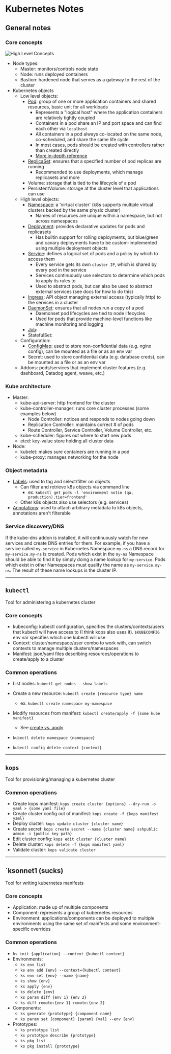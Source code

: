 # Kubernetes Notes

## General notes

### Core concepts

![High Level
Concepts](https://github.com/leoyu037/cheatsheets/blob/master/kubernetes/.resources/kubernetes-high-level-concepts.png)

- Node types:
    - Master: monitors/controls node state
    - Node: runs deployed containers
    - Bastion: hardened node that serves as a gateway to the rest of the cluster
- Kubernetes objects
    - Low level objects:
        - [Pod](https://kubernetes.io/docs/tutorials/kubernetes-basics/explore/explore-intro/):
          group of one or more application containers and shared resources,
          basic unit for all workloads
            - Represents a "logical host" where the application containers are
              relatively tightly coupled
            - Containers in a pod share an IP and port space and can find each
              other via `localhost`
            - All containers in a pod always co-located on the same node,
              co-scheduled, and share the same life cycle
            - In most cases, pods should be created with controllers rather than
              created directly
            - [More in-depth reference](https://kubernetes.io/docs/concepts/workloads/pods/pod/)
        - [ReplicaSet](https://kubernetes.io/docs/concepts/workloads/controllers/replicaset/):
          ensures that a specified number of pod replicas are running
            - Recommended to use deployments, which manage replicasets and more
        - Volume: storage that is tied to the lifecycle of a pod
        - PersistentVolume: storage at the cluster level that applications can
          use
    - High level objects:
        - [Namespace](https://kubernetes.io/docs/concepts/overview/working-with-objects/namespaces/):
          a 'virtual cluster' (k8s supports multiple virtual clusters backed by the
          same physic cluster)
            - Names of resources are unique within a namespace, but not across
              namespaces
        - [Deployment](https://kubernetes.io/docs/concepts/workloads/controllers/deployment/):
          provides declarative updates for pods and replicasets
            - Has builtin support for rolling deployments, but blue/green and
              canary deployments have to be custom-implemented using multiple
              deployment objects
        - [Service](https://kubernetes.io/docs/concepts/services-networking/service/):
          defines a logical set of pods and a policy by which to access them
            - Every service gets its own `cluster IP`, which is shared by every
              pod in the service
            - Services continuously use selectors to determine which pods to
              apply its rules to
            - Used to abstract pods, but can also be used to abstract external
              services (see docs for how to do this)
        - [Ingress](https://kubernetes.io/docs/concepts/services-networking/ingress/):
          API object managing external access (typically http) to the services in a
          cluster
        - [DaemonSet](https://kubernetes.io/docs/concepts/workloads/controllers/daemonset/):
          ensures that all nodes run a copy of a pod
            - Daemonset pod lifecycles are tied to node lifecycles
            - Used for pods that provide machine-level functions like machine
              monitoring and logging
        - [Job](https://kubernetes.io/docs/concepts/workloads/controllers/jobs-run-to-completion/):
        - StatefulSet:
    - Configuration:
        - [ConfigMap](https://github.com/leoyu037/cheatsheets/blob/master/kubernetes/configmap.md): used to store non-confidential data (e.g. nginx config), can
          be mounted as a file or as an env var
        - Secret: used to store confidential data (e.g. database creds), can be
          mounted as a file or as an env var
    - Addons: pods/services that implement cluster features (e.g. dashboard, Datadog agent, weave, etc.)

### Kube architecture

- Master:
    - kube-api-server: http frontend for the cluster
    - kube-controller-manager: runs core cluster processes (some examples below)
        - Node Controller: notices and responds to nodes going down
        - Replication Controller: maintains correct # of pods
        - Route Controller, Service Controller, Volume Controller, etc.
    - kube-scheduler: figures out where to start new pods
    - etcd: key-value store holding all cluster data
- Node:
    - kubelet: makes sure containers are running in a pod
    - kube-proxy: manages networking for the node

### Object metadata

- [Labels](https://kubernetes.io/docs/concepts/overview/working-with-objects/labels/):
  used to tag and select/filter on objects
    - Can filter and retrieve k8s objects via command line
        - ex. `kubectl get pods -l 'environment notin (qa, production),tier=frontend'`
    - Other k8s objects also use selectors (e.g. services)
- [Annotations](https://kubernetes.io/docs/concepts/overview/working-with-objects/annotations/):
  used to attach arbitrary metadata to k8s objects, annotations aren't
  filterable

### Service discovery/DNS

If the kube-dns addon is installed, it will continuously watch for new services
and create DNS entries for them. For example, if you have a service called
`my-service` in Kubernetes Namespace `my-ns` a DNS record for
`my-service.my-ns` is created. Pods which exist in the `my-ns` Namespace should
be able to find it by simply doing a name lookup for `my-service`. Pods which
exist in other Namespaces must qualify the name as `my-service.my-ns`. The
result of these name lookups is the cluster IP.

--------------------------------------------------------------------------------

## `kubectl`

Tool for administering a kubernetes cluster

### Core concepts

- kubeconfig: kubectl configuration, specifies the clusters/contexts/users that
  kubectl will have access to (I think kops also uses it). `$KUBECONFIG` env
  var specifies which one kubectl will use
- Context: cluster/namespace/user combo to work with, can switch contexts to
  manage multiple clusters/namespaces
- Manifest: json/yaml files describing resources/operations to create/apply to
  a cluster

### Common operations

- List nodes: `kubectl get nodes --show-labels`
- Create a new resource: `kubectl create {resource type} name`
    - ex. `kubectl create namespace my-namespace`
- Modify resources from manifest: `kubectl create/apply -f {some kube manifest}`
    - See [create vs. apply](https://kubernetes.io/docs/concepts/overview/object-management-kubectl/overview/)

- `kubectl delete namespace {namespace}`
- `kubectl config delete-context {context}`

--------------------------------------------------------------------------------

## `kops`

Tool for provisioning/managing a kubernetes cluster

### Common operations

- Create kops manifest: `kops create cluster {options} --dry-run -o yaml > {some yaml file}`
- Create cluster config out of manifest: `kops create -f {kops manifest yaml}`
- Deploy cluster: `kops update cluster {cluster name}`
- Create secret: `kops create secret --name {cluster name} sshpublic admin -i {public key path}`
- Edit cluster config: `kops edit cluster {cluster name}`
- Delete cluster: `kops delete -f {kops manifest yaml}`
- Validate cluster: `kops validate cluster`

--------------------------------------------------------------------------------

## `ksonnet1 (sucks)

Tool for writing kubernetes manifests

### Core concepts

- Application: made up of multiple components
- Component: represents a group of kubernetes resources
- Environment: applications/components can be deployed to multiple environments
  using the same set of manifests and some environment-specific overrides

### Common operations

- `ks init {application} --context {kubectl context}`
- Environments:
    - `ks env list`
    - `ks env add {env} --context={kubectl context}`
    - `ks env set {env} --name {name}`
    - `ks show {env}`
    - `ks apply {env}`
    - `ks delete {env}`
    - `ks param diff {env 1} {env 2}`
    - `ks diff remote:{env 1} remote:{env 2}`
- Components:
    - `ks generate {prototype} {component name}`
    - `ks param set {component} {param} {val} --env {env}`
- Prototypes:
    - `ks prototype list`
    - `ks prototype describe {prototype}`
    - `ks pkg list`
    - `ks pkg install {prototype}`
